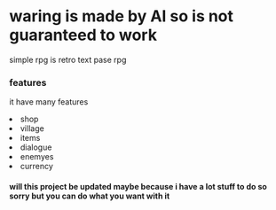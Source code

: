 # waring is made by AI so is not guaranteed to work

simple rpg is retro text pase rpg

<h3>features</h3>

it have many features

<li>shop</li>
<li>village</li>
<li>items</li>
<li>dialogue</li>
<li>enemyes</li>
<li>currency</li> 

<h4>will this project be updated maybe because i have a lot stuff to do so sorry but you can do what you want with it</h4>
